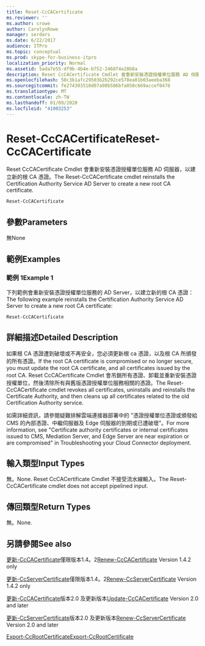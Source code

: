 ```yaml
---
title: Reset-CcCACertificate
ms.reviewer: ''
ms.author: crowe
author: CarolynRowe
manager: serdars
ms.date: 6/22/2017
audience: ITPro
ms.topic: conceptual
ms.prod: skype-for-business-itpro
localization_priority: Normal
ms.assetid: 5ada7e55-df9b-4b4e-b752-2468f4e28b8a
description: Reset CcCACertificate Cmdlet 會重新安裝憑證授權單位服務 AD 伺服器，以建立新的根 CA 憑證。
ms.openlocfilehash: 50c3b1afc29503b2b292ce578ea01b03aeeba368
ms.sourcegitcommit: fe274303510d07a90b506bfa050c669accef0476
ms.translationtype: MT
ms.contentlocale: zh-TW
ms.lasthandoff: 01/09/2020
ms.locfileid: "41003253"
---
```

# <a name="reset-cccacertificate"></a><span data-ttu-id="e4e77-103">Reset-CcCACertificate</span><span class="sxs-lookup"><span data-stu-id="e4e77-103">Reset-CcCACertificate</span></span>
 
<span data-ttu-id="e4e77-104">Reset CcCACertificate Cmdlet 會重新安裝憑證授權單位服務 AD 伺服器，以建立新的根 CA 憑證。</span><span class="sxs-lookup"><span data-stu-id="e4e77-104">The Reset-CcCACertificate cmdlet reinstalls the Certification Authority Service AD Server to create a new root CA certificate.</span></span>
  
```powershell
Reset-CcCACertificate
```

## <a name="parameters"></a><span data-ttu-id="e4e77-105">參數</span><span class="sxs-lookup"><span data-stu-id="e4e77-105">Parameters</span></span>

<span data-ttu-id="e4e77-106">無</span><span class="sxs-lookup"><span data-stu-id="e4e77-106">None</span></span>
  
## <a name="examples"></a><span data-ttu-id="e4e77-107">範例</span><span class="sxs-lookup"><span data-stu-id="e4e77-107">Examples</span></span>
<span data-ttu-id="e4e77-108"><a name="Examples"> </a></span><span class="sxs-lookup"><span data-stu-id="e4e77-108"></span></span>

### <a name="example-1"></a><span data-ttu-id="e4e77-109">範例 1</span><span class="sxs-lookup"><span data-stu-id="e4e77-109">Example 1</span></span>

<span data-ttu-id="e4e77-110">下列範例會重新安裝憑證授權單位服務的 AD Server，以建立新的根 CA 憑證：</span><span class="sxs-lookup"><span data-stu-id="e4e77-110">The following example reinstalls the Certification Authority Service AD Server to create a new root CA certificate:</span></span>
  
```powershell
Reset-CcCACertificate
```

## <a name="detailed-description"></a><span data-ttu-id="e4e77-111">詳細描述</span><span class="sxs-lookup"><span data-stu-id="e4e77-111">Detailed Description</span></span>
<span data-ttu-id="e4e77-112"><a name="DetailedDescription"> </a></span><span class="sxs-lookup"><span data-stu-id="e4e77-112"></span></span>

<span data-ttu-id="e4e77-113">如果根 CA 憑證遭到破壞或不再安全，您必須更新根 ca 憑證，以及根 CA 所頒發的所有憑證。</span><span class="sxs-lookup"><span data-stu-id="e4e77-113">If the root CA certificate is compromised or no longer secure, you must update the root CA certificate, and all certificates issued by the root CA.</span></span> <span data-ttu-id="e4e77-114">Reset CcCACertificate Cmdlet 會吊銷所有憑證、卸載並重新安裝憑證授權單位，然後清除所有與舊版憑證授權單位服務相關的憑證。</span><span class="sxs-lookup"><span data-stu-id="e4e77-114">The Reset-CcCACertificate cmdlet revokes all certificates, uninstalls and reinstalls the Certificate Authority, and then cleans up all certificates related to the old Certification Authority service.</span></span> 
  
<span data-ttu-id="e4e77-115">如需詳細資訊，請參閱疑難排解雲端連接器部署中的 "憑證授權單位憑證或頒發給 CMS 的內部憑證、中繼伺服器及 Edge 伺服器的到期或已遭破壞"。</span><span class="sxs-lookup"><span data-stu-id="e4e77-115">For more information, see "Certificate authority certificates or internal certificates issued to CMS, Mediation Server, and Edge Server are near expiration or are compromised" in Troubleshooting your Cloud Connector deployment.</span></span>
  
## <a name="input-types"></a><span data-ttu-id="e4e77-116">輸入類型</span><span class="sxs-lookup"><span data-stu-id="e4e77-116">Input Types</span></span>
<span data-ttu-id="e4e77-117"><a name="InputTypes"> </a></span><span class="sxs-lookup"><span data-stu-id="e4e77-117"></span></span>

<span data-ttu-id="e4e77-118">無。</span><span class="sxs-lookup"><span data-stu-id="e4e77-118">None.</span></span> <span data-ttu-id="e4e77-119">Reset CcCACertificate Cmdlet 不接受流水線輸入。</span><span class="sxs-lookup"><span data-stu-id="e4e77-119">The Reset-CcCACertificate cmdlet does not accept pipelined input.</span></span>
  
## <a name="return-types"></a><span data-ttu-id="e4e77-120">傳回類型</span><span class="sxs-lookup"><span data-stu-id="e4e77-120">Return Types</span></span>
<span data-ttu-id="e4e77-121"><a name="ReturnTypes"> </a></span><span class="sxs-lookup"><span data-stu-id="e4e77-121"></span></span>

<span data-ttu-id="e4e77-122">無。</span><span class="sxs-lookup"><span data-stu-id="e4e77-122">None.</span></span>
  
## <a name="see-also"></a><span data-ttu-id="e4e77-123">另請參閱</span><span class="sxs-lookup"><span data-stu-id="e4e77-123">See also</span></span>
<span data-ttu-id="e4e77-124"><a name="ReturnTypes"> </a></span><span class="sxs-lookup"><span data-stu-id="e4e77-124"></span></span>

<span data-ttu-id="e4e77-125">[更新-CcCACertificate](renew-cccacertificate.md)僅限版本1.4。2</span><span class="sxs-lookup"><span data-stu-id="e4e77-125">[Renew-CcCACertificate](renew-cccacertificate.md) Version 1.4.2 only</span></span>
  
<span data-ttu-id="e4e77-126">[更新-CcServerCertificate](renew-ccservercertificate.md)僅限版本1.4。2</span><span class="sxs-lookup"><span data-stu-id="e4e77-126">[Renew-CcServerCertificate](renew-ccservercertificate.md) Version 1.4.2 only</span></span>
  
<span data-ttu-id="e4e77-127">[更新-CcCACertificate](update-cccacertificate.md)版本2.0 及更新版本</span><span class="sxs-lookup"><span data-stu-id="e4e77-127">[Update-CcCACertificate](update-cccacertificate.md) Version 2.0 and later</span></span>
  
<span data-ttu-id="e4e77-128">[更新-CcServerCertificate](renew-ccservercertificate.md)版本2.0 及更新版本</span><span class="sxs-lookup"><span data-stu-id="e4e77-128">[Renew-CcServerCertificate](renew-ccservercertificate.md) Version 2.0 and later</span></span>
  
[<span data-ttu-id="e4e77-129">Export-CcRootCertificate</span><span class="sxs-lookup"><span data-stu-id="e4e77-129">Export-CcRootCertificate</span></span>](export-ccrootcertificate.md)
  


